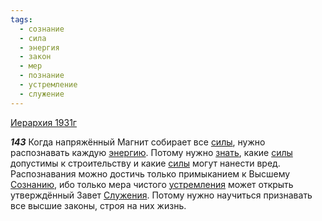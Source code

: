 ```yaml
---
tags:
  - сознание
  - сила
  - энергия
  - закон
  - мер
  - познание
  - устремление
  - служение
---
```


[Иерархия 1931г](/agni/1931)

___143___
Когда напряжённый Магнит собирает все [силы](/tag/#сила), нужно распознавать каждую [энергию](/tag/#энергия). Потому нужно [знать](/tag/#познание), какие [силы](/tag/#сила) допустимы к строительству и какие [силы](/tag/#сила) могут нанести вред. Распознавания можно достичь только примыканием к Высшему [Сознанию](/tag/#сознание), ибо только мера чистого [устремления](/tag/#устремление) может открыть утверждённый Завет [Служения](/tag/#служение). Потому нужно научиться признавать все высшие законы, строя на них жизнь.   

